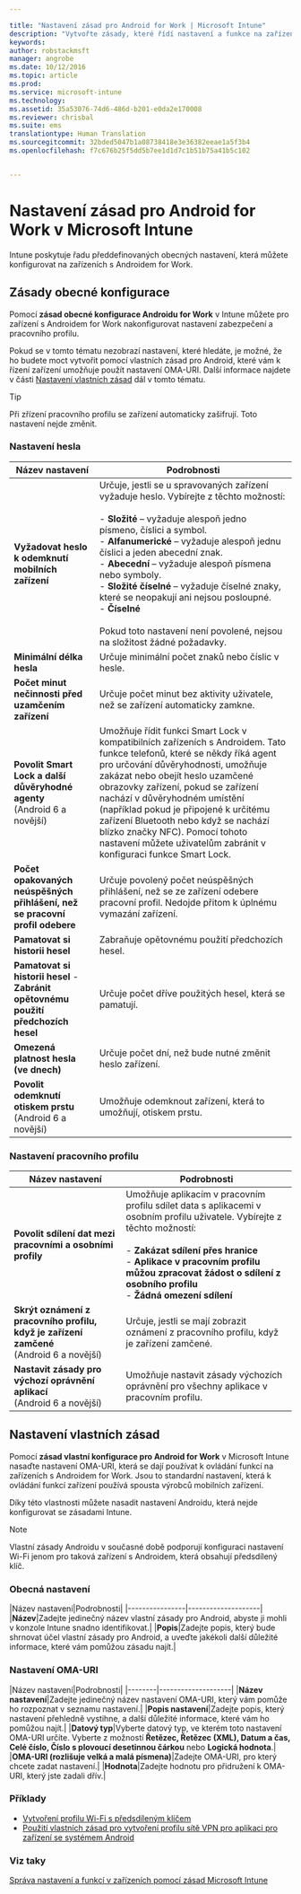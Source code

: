 ```yaml
---

title: "Nastavení zásad pro Android for Work | Microsoft Intune"
description: "Vytvořte zásady, které řídí nastavení a funkce na zařízeních s Androidem for Work, která spravujete pomocí Intune."
keywords: 
author: robstackmsft
manager: angrobe
ms.date: 10/12/2016
ms.topic: article
ms.prod: 
ms.service: microsoft-intune
ms.technology: 
ms.assetid: 35a53076-74d6-486d-b201-e0da2e170008
ms.reviewer: chrisbal
ms.suite: ems
translationtype: Human Translation
ms.sourcegitcommit: 32bded5047b1a08738418e3e36382eeae1a5f3b4
ms.openlocfilehash: f7c676b25f5dd5b7ee1d1d7c1b51b75a41b5c102


---
```


# Nastavení zásad pro Android for Work v Microsoft Intune

Intune poskytuje řadu předdefinovaných obecných nastavení, která můžete konfigurovat na zařízeních s Androidem for Work.

## Zásady obecné konfigurace

Pomocí **zásad obecné konfigurace Androidu for Work** v Intune můžete pro zařízení s Androidem for Work nakonfigurovat nastavení zabezpečení a pracovního profilu.

Pokud se v tomto tématu nezobrazí nastavení, které hledáte, je možné, že ho budete moct vytvořit pomocí vlastních zásad pro Android, které vám k řízení zařízení umožňuje použít nastavení OMA-URI. Další informace najdete v části [Nastavení vlastních zásad](#custom-policy-settings) dál v tomto tématu.

> [!TIP]
> Při zřízení pracovního profilu se zařízení automaticky zašifrují. Toto nastavení nejde změnit.

### Nastavení hesla

|Název nastavení|Podrobnosti|
|----------------|-|
|**Vyžadovat heslo k odemknutí mobilních zařízení**|Určuje, jestli se u spravovaných zařízení vyžaduje heslo. Vybírejte z těchto možností:<br><br>- **Složité** – vyžaduje alespoň jedno písmeno, číslici a symbol.<br>- **Alfanumerické** – vyžaduje alespoň jednu číslici a jeden abecední znak.<br>- **Abecední** – vyžaduje alespoň písmena nebo symboly.<br>- **Složité číselné** – vyžaduje číselné znaky, které se neopakují ani nejsou posloupné.<br>- **Číselné**<br><br>Pokud toto nastavení není povolené, nejsou na složitost žádné požadavky.|
|**Minimální délka hesla**|Určuje minimální počet znaků nebo číslic v hesle.|
|**Počet minut nečinnosti před uzamčením zařízení**|Určuje počet minut bez aktivity uživatele, než se zařízení automaticky zamkne.|
|**Povolit Smart Lock a další důvěryhodné agenty**<br>(Android 6 a novější)|Umožňuje řídit funkci Smart Lock v kompatibilních zařízeních s Androidem. Tato funkce telefonů, které se někdy říká agent pro určování důvěryhodnosti, umožňuje zakázat nebo obejít heslo uzamčené obrazovky zařízení, pokud se zařízení nachází v důvěryhodném umístění (například pokud je připojené k určitému zařízení Bluetooth nebo když se nachází blízko značky NFC). Pomocí tohoto nastavení můžete uživatelům zabránit v konfiguraci funkce Smart Lock.|
|**Počet opakovaných neúspěšných přihlášení, než se pracovní profil odebere**|Určuje povolený počet neúspěšných přihlášení, než se ze zařízení odebere pracovní profil. Nedojde přitom k úplnému vymazání zařízení.|
|**Pamatovat si historii hesel**|Zabraňuje opětovnému použití předchozích hesel.|
|**Pamatovat si historii hesel** - **Zabránit opětovnému použití předchozích hesel**|Určuje počet dříve použitých hesel, která se pamatují.|
|**Omezená platnost hesla (ve dnech)**|Určuje počet dní, než bude nutné změnit heslo zařízení.|
|**Povolit odemknutí otiskem prstu**<br>(Android 6 a novější)|Umožňuje odemknout zařízení, která to umožňují, otiskem prstu.|


### Nastavení pracovního profilu

|Název nastavení|Podrobnosti|
|----------------|-|
|**Povolit sdílení dat mezi pracovními a osobními profily**|Umožňuje aplikacím v pracovním profilu sdílet data s aplikacemi v osobním profilu uživatele. Vybírejte z těchto možností:<br><br>- **Zakázat sdílení přes hranice**<br>- **Aplikace v pracovním profilu můžou zpracovat žádost o sdílení z osobního profilu**<br>- **Žádná omezení sdílení**|
|**Skrýt oznámení z pracovního profilu, když je zařízení zamčené**<br>(Android 6 a novější)|Určuje, jestli se mají zobrazit oznámení z pracovního profilu, když je zařízení zamčené.|
|**Nastavit zásady pro výchozí oprávnění aplikací**<br>(Android 6 a novější)|Umožňuje nastavit zásady výchozích oprávnění pro všechny aplikace v pracovním profilu.|




## Nastavení vlastních zásad
Pomocí **zásad vlastní konfigurace pro Android for Work** v Microsoft Intune nasaďte nastavení OMA-URI, která se dají používat k ovládání funkcí na zařízeních s Androidem for Work. Jsou to standardní nastavení, která k ovládání funkcí zařízení používá spousta výrobců mobilních zařízení.

Díky této vlastnosti můžete nasadit nastavení Androidu, která nejde konfigurovat se zásadami Intune.

> [!NOTE]
> Vlastní zásady Androidu v současné době podporují konfiguraci nastavení Wi-Fi jenom pro taková zařízení s Androidem, která obsahují předsdílený klíč.

### Obecná nastavení

|Název nastavení|Podrobnosti|
    |----------------|--------------------|
    |**Název**|Zadejte jedinečný název vlastní zásady pro Android, abyste ji mohli v konzole Intune snadno identifikovat.|
    |**Popis**|Zadejte popis, který bude shrnovat účel vlastní zásady pro Android, a uveďte jakékoli další důležité informace, které vám pomůžou zásadu najít.|

### Nastavení OMA-URI

   |Název nastavení|Podrobnosti|
    |--------|--------------------|
    |**Název nastavení**|Zadejte jedinečný název nastavení OMA-URI, který vám pomůže ho rozpoznat v seznamu nastavení.|
    |**Popis nastavení**|Zadejte popis, který nastavení přehledně vystihne, a další důležité informace, které vám ho pomůžou najít.|
    |**Datový typ**|Vyberte datový typ, ve kterém toto nastavení OMA-URI určíte. Vyberte z možností **Řetězec, Řetězec (XML), Datum a čas, Celé číslo, Číslo s plovoucí desetinnou čárkou** nebo **Logická hodnota**.|
    |**OMA-URI (rozlišuje velká a malá písmena)**|Zadejte OMA-URI, pro který chcete zadat nastavení.|
    |**Hodnota**|Zadejte hodnotu pro přidružení k OMA-URI, který jste zadali dřív.|

### Příklady

- [Vytvoření profilu Wi-Fi s předsdíleným klíčem](pre-shared-key-wi-fi-profile.md)
- [Použití vlastních zásad pro vytvoření profilu sítě VPN pro aplikaci pro zařízení se systémem Android](per-app-vpn-for-android-pulse-secure.md)

### Viz taky
[Správa nastavení a funkcí v zařízeních pomocí zásad Microsoft Intune](manage-settings-and-features-on-your-devices-with-microsoft-intune-policies.md)


<!--HONumber=Oct16_HO2-->


